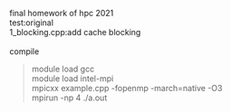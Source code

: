 final homework of hpc 2021
<br>
test:original
<br>
1_blocking.cpp:add cache blocking
<br>
<br>
compile 
> module load gcc  
> module load intel-mpi  
> mpicxx example.cpp -fopenmp -march=native -O3  
> mpirun -np 4 ./a.out
